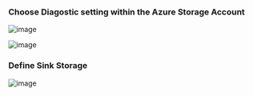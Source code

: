 
### Choose Diagostic setting within the Azure Storage Account

![image](https://github.com/user-attachments/assets/ff2ce314-4ac4-4f07-b958-cf7cc534b491)

![image](https://github.com/user-attachments/assets/72c46dc8-cd0b-439b-b41a-bf5ff0adbbe7)


### Define Sink Storage
![image](https://github.com/user-attachments/assets/fbf38870-228d-4ee1-85c9-164eab641d6d)
